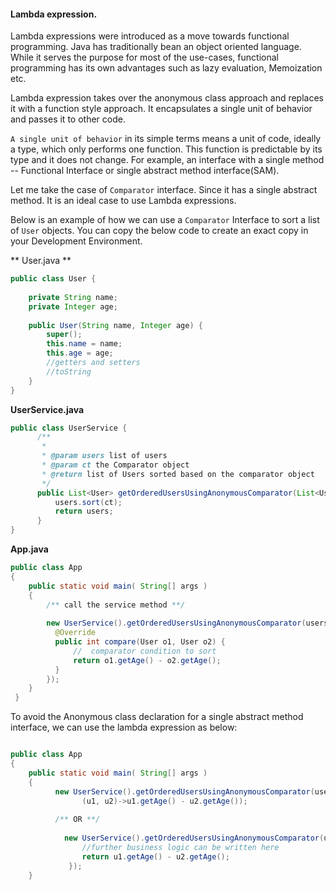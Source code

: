 

#### Lambda expression.

Lambda expressions were introduced as a move towards functional programming. Java has traditionally bean an object oriented language. While it serves the purpose for most of the use-cases, functional programming has its own advantages such as lazy evaluation, Memoization etc.

Lambda expression takes over the anonymous class approach and replaces it with a function style approach. It encapsulates a single unit of behavior and passes it to other code. 

`A single unit of behavior` in its simple terms means a unit of code, ideally a type, which only performs one function. This function is predictable by its type and it does not change. For example, an interface with a  single method -- Functional Interface or single abstract method interface(SAM).

Let me take the case of `Comparator` interface. Since it has a single abstract method. It is an ideal case to use Lambda expressions.

Below is an example of how we can use a `Comparator` Interface to sort a list of `User` objects.
You can copy the below code to create an exact copy in your Development Environment.

** User.java **
```java
public class User {
	
	private String name;
	private Integer age;
	
	public User(String name, Integer age) {
		super();
		this.name = name;
		this.age = age;
        //getters and setters
        //toString
	}
}
```

**UserService.java**

```java
public class UserService {
      /**
       * 
       * @param users list of users
       * @param ct the Comparator object
       * @return list of Users sorted based on the comparator object
       */
      public List<User> getOrderedUsersUsingAnonymousComparator(List<User> users, Comparator<User> ct){
          users.sort(ct);
          return users;
      }
}
```

**App.java**

```java
public class App 
{
    public static void main( String[] args )
    {
    	/** call the service method **/
        
        new UserService().getOrderedUsersUsingAnonymousComparator(users, new Comparator<User>() {
          @Override
          public int compare(User o1, User o2) {
              //  comparator condition to sort
              return o1.getAge() - o2.getAge();
          }
		});
    }
 }
```

To avoid the Anonymous class declaration for a single abstract method interface, we can use the lambda expression as below:

```java

public class App 
{
    public static void main( String[] args )
    {
    	  new UserService().getOrderedUsersUsingAnonymousComparator(users,
          		(u1, u2)->u1.getAge() - u2.getAge());
                
          /** OR **/
          
            new UserService().getOrderedUsersUsingAnonymousComparator(users, (u1, u2)->{
            	//further business logic can be written here
                return u1.getAge() - u2.getAge();
             });
    }
```
